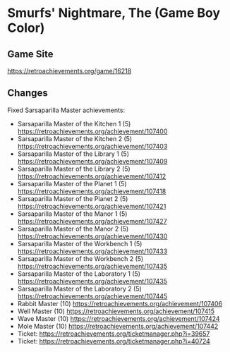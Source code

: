 # Smurfs' Nightmare, The (Game Boy Color)

## Game Site
https://retroachievements.org/game/16218

## Changes
Fixed Sarsaparilla Master achievements:
* Sarsaparilla Master of the Kitchen 1 (5) https://retroachievements.org/achievement/107400
* Sarsaparilla Master of the Kitchen 2 (5) https://retroachievements.org/achievement/107403
* Sarsaparilla Master of the Library 1 (5) https://retroachievements.org/achievement/107409
* Sarsaparilla Master of the Library 2 (5) https://retroachievements.org/achievement/107412
* Sarsaparilla Master of the Planet 1 (5) https://retroachievements.org/achievement/107418
* Sarsaparilla Master of the Planet 2 (5) https://retroachievements.org/achievement/107421
* Sarsaparilla Master of the Manor 1 (5) https://retroachievements.org/achievement/107427
* Sarsaparilla Master of the Manor 2 (5) https://retroachievements.org/achievement/107430
* Sarsaparilla Master of the Workbench 1 (5) https://retroachievements.org/achievement/107433
* Sarsaparilla Master of the Workbench 2 (5) https://retroachievements.org/achievement/107435
* Sarsaparilla Master of the Laboratory 1 (5) https://retroachievements.org/achievement/107435
* Sarsaparilla Master of the Laboratory 2 (5) https://retroachievements.org/achievement/107445
* Rabbit Master (10) https://retroachievements.org/achievement/107406
* Well Master (10) https://retroachievements.org/achievement/107415
* Wave Master (10) https://retroachievements.org/achievement/107424
* Mole Master (10) https://retroachievements.org/achievement/107442
* Ticket: https://retroachievements.org/ticketmanager.php?i=39657
* Ticket: https://retroachievements.org/ticketmanager.php?i=40724